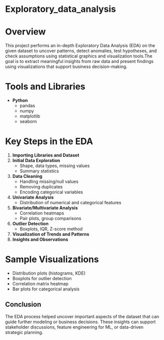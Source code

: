 # Exploratory_data_analysis

# Overview

This project performs an in-depth Exploratory Data Analysis (EDA) on the given dataset to uncover patterns, detect anomalies, test hypotheses, and check assumptions using statistical graphics and visualization tools.The goal is to extract meaningful insights from raw data and present findings using visualizations that support business decision-making.

# Tools and Libraries

- **Python**
  - pandas
  - numpy
  - matplotlib
  - seaborn


# Key Steps in the EDA

1. **Importing Libraries and Dataset**
2. **Initial Data Exploration**
   - Shape, data types, missing values
   - Summary statistics
3. **Data Cleaning**
   - Handling missing/null values
   - Removing duplicates
   - Encoding categorical variables
4. **Univariate Analysis**
   - Distribution of numerical and categorical features
5. **Bivariate/Multivariate Analysis**
   - Correlation heatmaps
   - Pair plots, group comparisons
6. **Outlier Detection**
   - Boxplots, IQR, Z-score method
7. **Visualization of Trends and Patterns**
8. **Insights and Observations**


#  Sample Visualizations

- Distribution plots (histograms, KDE)
- Boxplots for outlier detection
- Correlation matrix heatmap
- Bar plots for categorical analysis


## Conclusion

The EDA process helped uncover important aspects of the dataset that can guide further modeling or business decisions. These insights can support stakeholder discussions, feature engineering for ML, or data-driven strategic planning.
